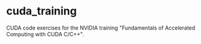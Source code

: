 # cuda_training
CUDA code exercises for the NVIDIA training "Fundamentals of Accelerated Computing with CUDA C/C++".
